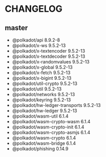 # CHANGELOG

## master

- @polkadot/api 8.9.2-8
- @polkadot/x-ws 9.5.2-13
- @polkadot/x-textencoder 9.5.2-13
- @polkadot/x-textdecoder 9.5.2-13
- @polkadot/x-randomvalues 9.5.2-13
- @polkadot/x-global 9.5.2-13
- @polkadot/x-fetch 9.5.2-13
- @polkadot/x-bigint 9.5.2-13
- @polkadot/util-crypto 9.5.2-13
- @polkadot/util 9.5.2-13
- @polkadot/networks 9.5.2-13
- @polkadot/keyring 9.5.2-13
- @polkadot/hw-ledger-transports 9.5.2-13
- @polkadot/hw-ledger 9.5.2-13
- @polkadot/wasm-util 6.1.4
- @polkadot/wasm-crypto-wasm 6.1.4
- @polkadot/wasm-crypto-init 6.1.4
- @polkadot/wasm-crypto-asmjs 6.1.4
- @polkadot/wasm-crypto 6.1.4
- @polkadot/wasm-bridge 6.1.4
- @polkadot/phishing 0.14.9
